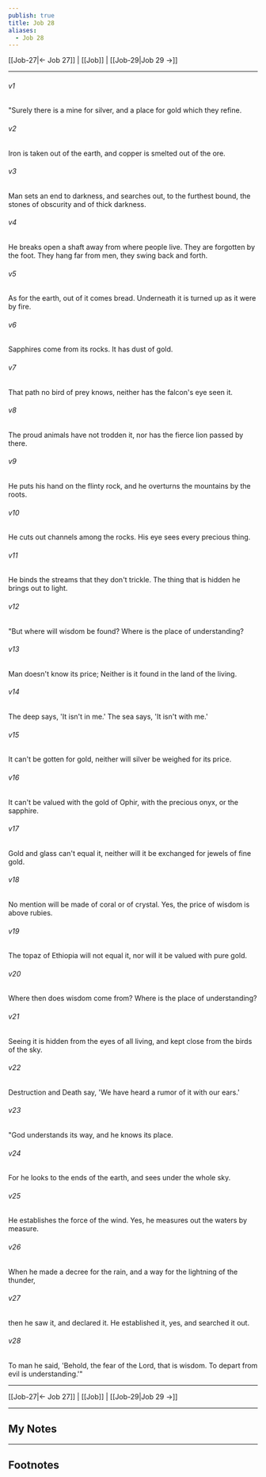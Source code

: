 ```yaml
---
publish: true
title: Job 28
aliases:
  - Job 28
---
```


[[Job-27|← Job 27]] | [[Job]] | [[Job-29|Job 29 →]]
***



###### v1 
"Surely there is a mine for silver, and a place for gold which they refine. 

###### v2 
Iron is taken out of the earth, and copper is smelted out of the ore. 

###### v3 
Man sets an end to darkness, and searches out, to the furthest bound, the stones of obscurity and of thick darkness. 

###### v4 
He breaks open a shaft away from where people live. They are forgotten by the foot. They hang far from men, they swing back and forth. 

###### v5 
As for the earth, out of it comes bread. Underneath it is turned up as it were by fire. 

###### v6 
Sapphires come from its rocks. It has dust of gold. 

###### v7 
That path no bird of prey knows, neither has the falcon's eye seen it. 

###### v8 
The proud animals have not trodden it, nor has the fierce lion passed by there. 

###### v9 
He puts his hand on the flinty rock, and he overturns the mountains by the roots. 

###### v10 
He cuts out channels among the rocks. His eye sees every precious thing. 

###### v11 
He binds the streams that they don't trickle. The thing that is hidden he brings out to light. 

###### v12 
"But where will wisdom be found? Where is the place of understanding? 

###### v13 
Man doesn't know its price; Neither is it found in the land of the living. 

###### v14 
The deep says, 'It isn't in me.' The sea says, 'It isn't with me.' 

###### v15 
It can't be gotten for gold, neither will silver be weighed for its price. 

###### v16 
It can't be valued with the gold of Ophir, with the precious onyx, or the sapphire. 

###### v17 
Gold and glass can't equal it, neither will it be exchanged for jewels of fine gold. 

###### v18 
No mention will be made of coral or of crystal. Yes, the price of wisdom is above rubies. 

###### v19 
The topaz of Ethiopia will not equal it, nor will it be valued with pure gold. 

###### v20 
Where then does wisdom come from? Where is the place of understanding? 

###### v21 
Seeing it is hidden from the eyes of all living, and kept close from the birds of the sky. 

###### v22 
Destruction and Death say, 'We have heard a rumor of it with our ears.' 

###### v23 
"God understands its way, and he knows its place. 

###### v24 
For he looks to the ends of the earth, and sees under the whole sky. 

###### v25 
He establishes the force of the wind. Yes, he measures out the waters by measure. 

###### v26 
When he made a decree for the rain, and a way for the lightning of the thunder, 

###### v27 
then he saw it, and declared it. He established it, yes, and searched it out. 

###### v28 
To man he said, 'Behold, the fear of the Lord, that is wisdom. To depart from evil is understanding.'"

***
[[Job-27|← Job 27]] | [[Job]] | [[Job-29|Job 29 →]]

---
## My Notes

---
## Footnotes